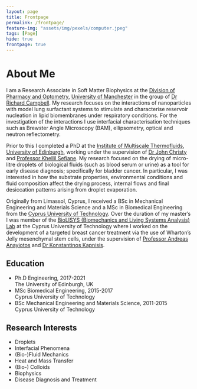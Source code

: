 ```yaml
---
layout: page
title: Frontpage
permalink: /frontpage/
feature-img: "assets/img/pexels/computer.jpeg"
tags: [Page]
hide: true
frontpage: true
---
```


# About Me
I am a Research Associate in Soft Matter Biophysics at the [Division of Pharmacy and Optometry](https://www.research.manchester.ac.uk/portal/en/facultiesandschools/division-of-pharmacy--optometry(92ec216d-1e7a-411b-aaae-317c29e3cf88).html), [University of Manchester](https://www.manchester.ac.uk/) in the group of [Dr Richard Campbell](https://www.research.manchester.ac.uk/portal/richard.campbell.html). My research focuses on the interactions of nanoparticles with model lung surfactant systems to stimulate and characterise reservoir nucleation in lipid biomembranes under respiratory conditions. For the investigation of the interactions I use interfacial characterisation techniques such as Brewster Angle Microscopy (BAM), ellipsometry, optical and neutron reflectometry.

Prior to this I completed a PhD at the [Institute of Multiscale Thermofluids](https://www.eng.ed.ac.uk/research/institutes/imt), [University of Edinburgh](https://www.ed.ac.uk/), working under the supervision of [Dr John Christy](https://www.eng.ed.ac.uk/about/people/dr-john-christy) and [Professor Khellil Sefiane](https://www.eng.ed.ac.uk/about/people/prof-khellil-sefiane). My research focused on the drying of micro-litre droplets of biological fluids (such as blood serum or urine) as a tool for early disease diagnosis; specifically for bladder cancer. In particular, I was interested in how the substrate properties, environmental conditions and fluid composition affect the drying process, internal flows and final desiccation patterns arising from droplet evaporation. 

Originally from Limassol, Cyprus, I received a BSc in Mechanical Engineering and Materials Science and a MSc in Biomedical Engineering from the [Cyprus University of Technology](https://www.cut.ac.cy/?languageId=1). Over the duration of my master’s I was member of the [BioLISYS (Biomechanics and Living Systems Analysis) Lab](http://biolisys.cut.ac.cy/) at the Cyprus University of Technology where I worked on the development of a targeted breast cancer treatment via the use of Wharton’s Jelly mesenchymal stem cells, under the supervision of [Professor Andreas Anayiotos](http://biolisys.cut.ac.cy/employees/prof-andreas-anayiotos-2/) and [Dr Konstantinos Kapnisis](http://biolisys.cut.ac.cy/employees/dr-konstantinos-kapnisis-2/). 

## Education

<ul class="kapeluthkia">

  <li>Ph.D Engineering, 2017-2021 <br/> The University of Edinburgh, UK</li>

  <li>MSc Biomedical Engineering, 2015-2017 <br/> Cyprus University of Technology</li>

  <li>BSc Mechanical Engineering and Materials Science, 2011-2015 <br/> Cyprus University of Technology</li>
</ul>
  
## Research Interests 
- Droplets
- Interfacial Phenomena
- (Bio-)Fluid Mechanics 
- Heat and Mass Transfer 
- (Bio-) Colloids
- Biophysics
- Disease Diagnosis and Treatment 

